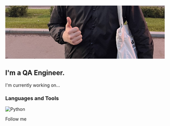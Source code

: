 ![Header](https://github.com/daniel300319/daniel300319/blob/main/assets/logo.png)

## I'm a QA Engineer.

I'm currently working on...

### Languages and Tools
![Python](https://img.shields.io/badge/-Python-535B48?style=for-the-badge&logo=python&Color=F7C738)

Follow me